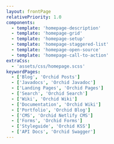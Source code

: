 ```yaml
---
layout: frontPage
relativePriority: 1.0
components:
  - template: 'homepage-description'
  - template: 'homepage-grid'
  - template: 'homepage-setup'
  - template: 'homepage-staggered-list'
  - template: 'homepage-open-source'
  - template: 'homepage-call-to-action'
extraCss:
  - 'assets/css/homepage.scss'
keywordPages:
  - ['Blog', 'Orchid Posts']
  - ['Javadocs', 'Orchid Javadoc']
  - ['Landing Pages', 'Orchid Pages']
  - ['Search', 'Orchid Search']
  - ['Wiki', 'Orchid Wiki']
  - ['Documentation', 'Orchid Wiki']
  - ['Portfolio', 'Orchid Blog']
  - ['CMS', 'Orchid Netlify CMS']
  - ['Forms', 'Orchid Forms']
  - ['Styleguide', 'Orchid KSS']
  - ['API Docs', 'Orchid Swagger']
---
```


